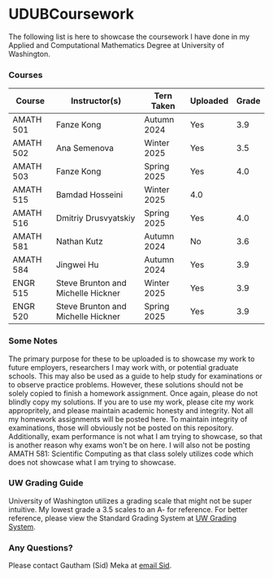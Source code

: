 # UDUBCoursework

The following list is here to showcase the coursework I have done in my Applied and Computational Mathematics Degree at University of Washington.

### Courses
Course | Instructor(s) | Tern Taken | Uploaded | Grade
-|-|-|-|-
AMATH 501 | Fanze Kong | Autumn 2024 | Yes | 3.9
AMATH 502 | Ana Semenova | Winter 2025 | Yes | 3.5
AMATH 503 | Fanze Kong | Spring 2025 | Yes | 4.0
AMATH 515 | Bamdad Hosseini | Winter 2025 | 4.0
AMATH 516 | Dmitriy Drusvyatskiy | Spring 2025 | Yes | 4.0
AMATH 581 | Nathan Kutz | Autumn 2024 | No | 3.6
AMATH 584 | Jingwei Hu | Autumn 2024 | Yes | 3.9
ENGR 515 | Steve Brunton and Michelle Hickner | Winter 2025 | Yes | 3.9
ENGR 520 | Steve Brunton and Michelle Hickner | Spring 2025 | Yes | 3.9

### Some Notes
The primary purpose for these to be uploaded is to showcase my work to future employers, researchers I may work with, or potential graduate schools. This may also be used as a guide to help study for examinations or to observe practice problems. However, these solutions should not be solely copied to finish a homework assignment. Once again, please do not blindly copy my solutions. If you are to use my work, please cite my work appropritely, and please maintain academic honesty and integrity. Not all my homework assignments will be posted here. To maintain integrity of examinations, those will obviously not be posted on this repository. Additionally, exam performance is not what I am trying to showcase, so that is another reason why exams won't be on here. I will also not be posting AMATH 581: Scientific Computing as that class solely utilizes code which does not showcase what I am trying to showcase.

### UW Grading Guide
University of Washington utilizes a grading scale that might not be super intuitive. My lowest grade a 3.5 scales to an A- for reference. For better reference, please view the Standard Grading System at [UW Grading System](https://www.washington.edu/students/gencat/front/Grading_Sys.html). 

### Any Questions?
Please contact Gautham (Sid) Meka at [email Sid](mailto:gsmekarrow@gmail.com).
